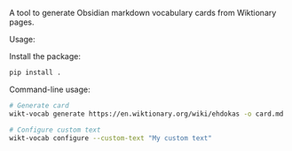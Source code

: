 A tool to generate Obsidian markdown vocabulary cards from Wiktionary pages.

Usage:

Install the package:

```bash
pip install .
```

Command-line usage:

```bash
# Generate card
wikt-vocab generate https://en.wiktionary.org/wiki/ehdokas -o card.md

# Configure custom text
wikt-vocab configure --custom-text "My custom text"
```
